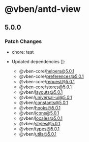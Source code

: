 # @vben/antd-view

## 5.0.0

### Patch Changes

- chore: test

- Updated dependencies []:
  - @vben-core/helpers@5.0.1
  - @vben-core/preferences@5.0.1
  - @vben-core/request@5.0.1
  - @vben-core/stores@5.0.1
  - @vben/layouts@5.0.1
  - @vben/universal-ui@5.0.1
  - @vben/constants@5.0.1
  - @vben/hooks@5.0.1
  - @vben/icons@5.0.1
  - @vben/locales@5.0.1
  - @vben/styles@5.0.1
  - @vben/types@5.0.1
  - @vben/utils@5.0.1
